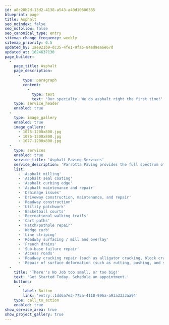 ```yaml
---
id: a8c28b2d-13d2-4138-a543-a40d10606385
blueprint: page
title: Asphalt
seo_noindex: false
seo_nofollow: false
seo_canonical_type: entry
sitemap_change_frequency: weekly
sitemap_priority: 0.5
updated_by: 1ae921b9-dc35-4fe1-9fa5-84ed9ea6e67d
updated_at: 1624637130
page_builder:
  -
    page_title: Asphalt
    page_description:
      -
        type: paragraph
        content:
          -
            type: text
            text: 'Our specialty. We do asphalt right the first time!'
    type: service_header
    enabled: true
  -
    type: image_gallery
    enabled: true
    image_gallery:
      - 1075-1200x800.jpg
      - 1076-1200x800.jpg
      - 1077-1200x800.jpg
  -
    type: services
    enabled: true
    service_title: 'Asphalt Paving Services'
    service_description: 'Parrotta Paving provides the full spectrum of asphalt paving services for residential, commercial, and industrial customers.'
    list:
      - 'Asphalt milling'
      - 'Asphalt seal coating'
      - 'Asphalt curbing edge'
      - 'Asphalt maintenance and repair'
      - 'Drainage issues'
      - 'Driveway construction, maintenance, and repair'
      - 'Roadway construction'
      - 'Utility patchwork'
      - 'Basketball courts'
      - 'Recreational walking trails'
      - 'Cart paths'
      - 'Patch/pothole repair'
      - 'Wedge curb'
      - 'Line striping'
      - 'Roadway surfacing / mill and overlay'
      - 'French drains'
      - 'Sub-base failure repair'
      - 'Access roads'
      - 'Roadway cracking repair (such as alligator cracking, block cracking and longitudinal cracking)'
      - 'Repair of surface deformation (such as rutting, pushing, and shoving)'
  -
    title: 'There''s No Job too small, or too big!'
    text: 'Get Started Today. Schedule an appointment.'
    buttons:
      -
        label: Button
        link: 'entry::1dd6a7e3-775a-4118-996a-a93a3333aa94'
    type: call_to_action
    enabled: true
show_service_area: true
show_project_gallery: true
---
```

